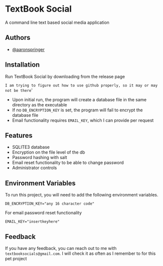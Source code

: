 
# TextBook Social

A command line text based social media application


## Authors

- [@aaronspringer](https://www.github.com/aaronspringer)

## Installation

Run TextBook Social by downloading from the release page

`I am trying to figure out how to use github properly, so it may or may not be there`'

- Upon initial run, the program will create a database file in the same directory as the executable
- If no ```DB_ENCRYPTION_KEY``` is set, the program will fail to encrypt the database file
- Email functionality requires ```EMAIL_KEY```, which I can provide per request

## Features

- SQLITE3 database
- Encryption on the file level of the db
- Password hashing with salt
- Email reset functionality to be able to change password
- Administrator controls

## Environment Variables

To run this project, you will need to add the following environment variables.

`DB_ENCRYPTION_KEY="any 16 character code"`

For email password reset functionality

`EMAIL_KEY="insertkeyhere"`

## Feedback

If you have any feedback, you can reach out to me with ```textbooksocials@gmail.com```.
I will check it as often as I remember to for this pet project